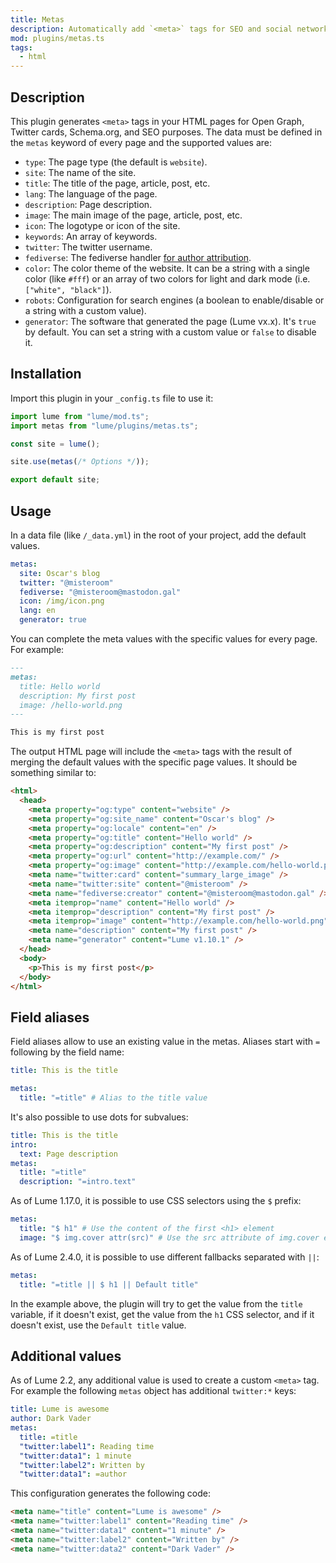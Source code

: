 ```yaml
---
title: Metas
description: Automatically add `<meta>` tags for SEO and social networks.
mod: plugins/metas.ts
tags:
  - html
---
```


## Description

This plugin generates `<meta>` tags in your HTML pages for Open Graph, Twitter
cards, Schema.org, and SEO purposes. The data must be defined in the `metas`
keyword of every page and the supported values are:

- `type`: The page type (the default is `website`).
- `site`: The name of the site.
- `title`: The title of the page, article, post, etc.
- `lang`: The language of the page.
- `description`: Page description.
- `image`: The main image of the page, article, post, etc.
- `icon`: The logotype or icon of the site.
- `keywords`: An array of keywords.
- `twitter`: The twitter username.
- `fediverse`: The fediverse handler
  [for author attribution](https://blog.joinmastodon.org/2024/07/highlighting-journalism-on-mastodon/).
- `color`: The color theme of the website. It can be a string with a single
  color (like `#fff`) or an array of two colors for light and dark mode (i.e.
  `["white", "black"]`).
- `robots`: Configuration for search engines (a boolean to enable/disable or a
  string with a custom value).
- `generator`: The software that generated the page (Lume vx.x). It's `true` by
  default. You can set a string with a custom value or `false` to disable it.

## Installation

Import this plugin in your `_config.ts` file to use it:

```js
import lume from "lume/mod.ts";
import metas from "lume/plugins/metas.ts";

const site = lume();

site.use(metas(/* Options */));

export default site;
```

## Usage

In a data file (like `/_data.yml`) in the root of your project, add the default
values.

<lume-code>

```yml {title="/_data.yml"}
metas:
  site: Oscar's blog
  twitter: "@misteroom"
  fediverse: "@misteroom@mastodon.gal"
  icon: /img/icon.png
  lang: en
  generator: true
```

</lume-code>

You can complete the meta values with the specific values for every page. For
example:

<lume-code>

```md {title="/posts/hello-world.md"}
---
metas:
  title: Hello world
  description: My first post
  image: /hello-world.png
---

This is my first post
```

</lume-code>

The output HTML page will include the `<meta>` tags with the result of merging
the default values with the specific page values. It should be something similar
to:

```html
<html>
  <head>
    <meta property="og:type" content="website" />
    <meta property="og:site_name" content="Oscar's blog" />
    <meta property="og:locale" content="en" />
    <meta property="og:title" content="Hello world" />
    <meta property="og:description" content="My first post" />
    <meta property="og:url" content="http://example.com/" />
    <meta property="og:image" content="http://example.com/hello-world.png" />
    <meta name="twitter:card" content="summary_large_image" />
    <meta name="twitter:site" content="@misteroom" />
    <meta name="fediverse:creator" content="@misteroom@mastodon.gal" />
    <meta itemprop="name" content="Hello world" />
    <meta itemprop="description" content="My first post" />
    <meta itemprop="image" content="http://example.com/hello-world.png" />
    <meta name="description" content="My first post" />
    <meta name="generator" content="Lume v1.10.1" />
  </head>
  <body>
    <p>This is my first post</p>
  </body>
</html>
```

## Field aliases

Field aliases allow to use an existing value in the metas. Aliases start with
`=` following by the field name:

```yml
title: This is the title

metas:
  title: "=title" # Alias to the title value
```

It's also possible to use dots for subvalues:

```yml
title: This is the title
intro:
  text: Page description
metas:
  title: "=title"
  description: "=intro.text"
```

As of Lume 1.17.0, it is possible to use CSS selectors using the `$` prefix:

```yml
metas:
  title: "$ h1" # Use the content of the first <h1> element
  image: "$ img.cover attr(src)" # Use the src attribute of img.cover element
```

As of Lume 2.4.0, it is possible to use different fallbacks separated with `||`:

```yml
metas:
  title: "=title || $ h1 || Default title"
```

In the example above, the plugin will try to get the value from the `title`
variable, if it doesn't exist, get the value from the `h1` CSS selector, and if
it doesn't exist, use the `Default title` value.

## Additional values

As of Lume 2.2, any additional value is used to create a custom `<meta>` tag.
For example the following `metas` object has additional `twitter:*` keys:

```yml
title: Lume is awesome
author: Dark Vader
metas:
  title: =title
  "twitter:label1": Reading time
  "twitter:data1": 1 minute
  "twitter:label2": Written by
  "twitter:data1": =author
```

This configuration generates the following code:

```html
<meta name="title" content="Lume is awesome" />
<meta name="twitter:label1" content="Reading time" />
<meta name="twitter:data1" content="1 minute" />
<meta name="twitter:label2" content="Written by" />
<meta name="twitter:data2" content="Dark Vader" />
```
